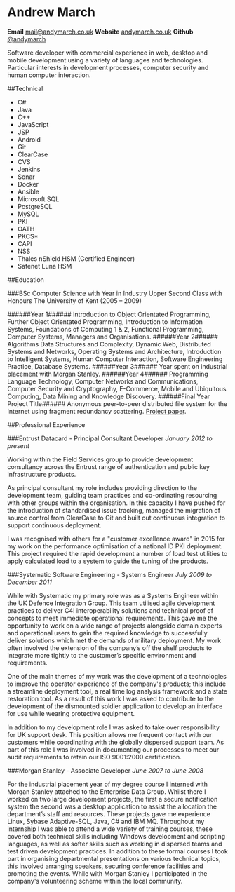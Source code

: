 # Andrew March

**Email** [mail@andymarch.co.uk](mailto:mail@andymarch.co.uk "mailto:mail@andymarch.co.uk") **Website** [andymarch.co.uk](http://andymarch.co.uk "http://andymarch.co.uk") **Github** [@andymarch](https://github.com/andymarch "https://github.com/andymarch")

Software developer with commercial experience in web, desktop and mobile development using a variety of languages and technologies. Particular interests in development processes, computer security and human computer interaction.



##Technical
- C#
- Java
- C++
- JavaScript
- JSP 
- Android
- Git
- ClearCase
- CVS 
- Jenkins
- Sonar
- Docker
- Ansible
- Microsoft SQL
- PostgreSQL
- MySQL                                      
- PKI 
- OATH
- PKCS*
- CAPI
- NSS
- Thales nShield HSM (Certified Engineer)
- Safenet Luna HSM


##Education

###BSc Computer Science with Year in Industry Upper Second Class with Honours
The University of Kent (2005 – 2009)

######Year 1######
Introduction to Object Orientated Programming,  Further Object Orientated Programming, Introduction to Information Systems, Foundations of Computing 1 & 2, Functional Programming, Computer Systems, Managers and Organisations.
######Year 2######
Algorithms Data Structures and Complexity, Dynamic Web, Distributed Systems and Networks, Operating Systems and Architecture, Introduction to Intelligent Systems, Human Computer Interaction, Software Engineering Practice, Database Systems. 
######Year 3######
Year spent on industrial placement with Morgan Stanley.
######Year 4######
Programming Language Technology, Computer Networks and Communications, Computer Security and Cryptography, E-Commerce, Mobile and Ubiquitous Computing, Data Mining and Knowledge Discovery.
######Final Year Project Title######
Anonymous peer-to-peer distributed file system for the Internet using fragment redundancy scattering. [Project paper](http://andymarch.co.uk/ColonyFS.pdf "http://andymarch.co.uk/ColonyFS.pdf").

##Professional Experience

###Entrust Datacard - Principal Consultant Developer
*January 2012 to present*

Working within the Field Services group to provide development consultancy across the Entrust range of authentication and public key infrastructure products.

As principal consultant my role includes providing direction to the development team, guiding team practices and co-ordinating resourcing with other groups within the organisation. In this capacity I have pushed for the introduction of standardised issue tracking, managed the migration of source control from ClearCase to Git and built out continuous integration to support continuous deployment. 

I was recognised with others for a "customer excellence award" in 2015 for my work on the performance optimisation of a national ID PKI deployment. This project required the rapid development a number of load test utilities to apply calculated load to a system to guide the tuning of the products.

###Systematic Software Engineering - Systems Engineer
*July 2009 to December 2011*

While with Systematic my primary role was as a Systems Engineer within the UK Defence Integration Group. This team utilised agile development practices to deliver C4I interoperability solutions and technical proof of concepts to meet immediate operational requirements. This gave me the opportunity to work on a wide range of projects alongside domain experts and operational users to gain the required knowledge to successfully deliver solutions which met the demands of military deployment. My work often involved the extension of the company’s off the shelf products to integrate more tightly to the customer’s specific environment and requirements.

One of the main themes of my work was the development of a technologies to improve the operator experience of the company's products; this include a streamline deployment tool, a real time log analysis framework and a state restoration tool. As a result of this work I was asked to contribute to the development of the dismounted soldier application to develop an interface for use while wearing protective equipment. 

In addition to my development role I was asked to take over responsibility for UK support desk. This position allows me frequent contact with our customers while coordinating with the globally dispersed support team. As part of this role I was involved in documenting our processes to meet our audit requirements to retain our ISO 9001:2000 certification.

###Morgan Stanley - Associate Developer
*June 2007 to June 2008*

For the industrial placement year of my degree course I interned with Morgan Stanley attached to the Enterprise Data Group. Whilst there I worked on two large development projects, the first a secure notification system the second was a desktop application to assist the allocation the department’s staff and resources. These projects gave me experience Linux, Sybase Adaptive-SQL, Java, C# and IBM MQ.
Throughout my internship I was able to attend a wide variety of training courses, these covered both technical skills including Windows development and scripting languages, as well as softer skills such as working in dispersed teams and test driven development practices. In addition to these formal courses I took part in organising departmental presentations on various technical topics, this involved arranging speakers, securing conference facilities and promoting the events. 
While with Morgan Stanley I participated in the company's volunteering scheme within the local community. 
